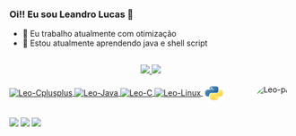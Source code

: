 ### Oi!! Eu sou Leandro Lucas 👋


- 🔭 Eu trabalho atualmente com otimização
- 🌱 Estou atualmente aprendendo java e shell script
##


<div align="center">
  <a href="https://github.com/TheeViolinist">
  <img height="180em" src="https://github-readme-stats.vercel.app/api?username=TheeViolinist&show_icons=true&theme=dracula&include_all_commits=true&count_private=true"/>
  <img height="180em" src="https://github-readme-stats.vercel.app/api/top-langs/?username=TheeViolinist&layout=compact&langs_count=7&theme=dracula"/>
</div>
  
  
<div style="display: inline_block"><br>
  
  <img align="center" alt="Leo-Cplusplus" height="30" width="40" src="https://cdn.jsdelivr.net/gh/devicons/devicon/icons/cplusplus/cplusplus-original.svg">
  <img align="center" alt="Leo-Java" height="30" width="40" src="https://cdn.jsdelivr.net/gh/devicons/devicon/icons/java/java-original.svg" >
  <img align="center" alt="Leo-C" height="30" width="40" src="https://cdn.jsdelivr.net/gh/devicons/devicon/icons/c/c-original.svg" >
  <img align="center" alt="Leo-Linux" height="30" width="40"  src="https://cdn.jsdelivr.net/gh/devicons/devicon/icons/linux/linux-original.svg">
  <img align="center" alt="Leo-Python" height="30" width="40" src="https://raw.githubusercontent.com/devicons/devicon/master/icons/python/python-original.svg">
  <img align="right" alt="Leo-pic" height="150" style="border-radius:50px;" src="https://cdn.discordapp.com/attachments/654869802573234186/992015608461922304/letter-l.png">
</div>
  
  ##
  
  
  <div> 
  <a href="https://www.instagram.com/leandrolucas_/" target="_blank"><img src="https://img.shields.io/badge/-Instagram-%23E4405F?style=for-the-badge&logo=instagram&logoColor=white" target="_blank"></a>
  <a href = "mailto:leoviolinist22@gmail.com"><img src="https://img.shields.io/badge/-Gmail-%23333?style=for-the-badge&logo=gmail&logoColor=white" target="_blank"></a>
  <a href="https://www.linkedin.com/in/rafaella-ballerini-45875016a" target="_blank"><img src="https://img.shields.io/badge/-LinkedIn-%230077B5?style=for-the-badge&logo=linkedin&logoColor=white" target="_blank"></a> 
 
 
</div>
